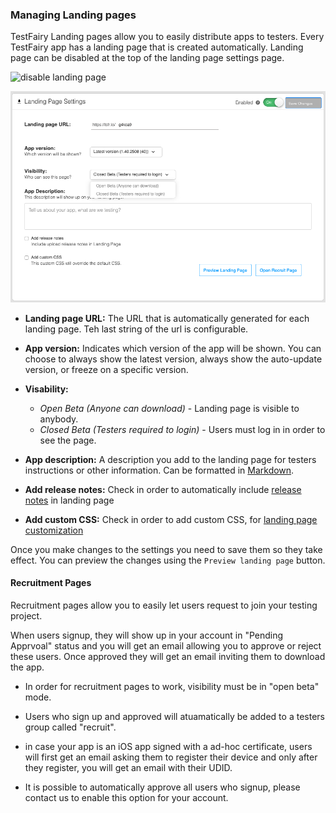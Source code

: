 ### Managing Landing pages

TestFairy Landing pages allow you to easily distribute apps to testers.
Every TestFairy app has a landing page that is created automatically.
Landing page can be disabled at the top of the landing page settings page.

![disable landing page](/img/landing-pages-on-off.png)


![landing page settings](/img/app_distribution/landing_pages/landing-page-fields.png)


* **Landing page URL:** The URL that is automatically generated for each landing page. Teh last string of the url is configurable.

* **App version:** Indicates which version of the app will be shown. You can choose to always show the latest version, always show the auto-update version, or freeze on a specific version.

* **Visability:**  
  * _Open Beta (Anyone can download)_ - Landing page is visible to anybody.
  * _Closed Beta (Testers required to login)_ - Users must log in in order to see the page.

* **App description:** A description you add to the landing page for testers instructions or other information. Can be formatted in <a href=https://guides.github.com/features/mastering-markdown/ target=_blank >Markdown</a>.

* **Add release notes:** Check in order to automatically include [release notes](/App_Distribution/Release_Notes.html) in landing page

* **Add custom CSS:**  Check in order to add custom CSS, for [landing page customization](https://docs.testfairy.com/FAQ/Landing_Page_Customization.html)


Once you make changes to the settings you need to save them so they take effect. You can preview the changes using the `Preview landing page` button.

#### Recruitment Pages

Recruitment pages allow you to easily let users request to join your testing project. 

When users signup, they will show up in your account in "Pending Apprvoal" status and you will get an email allowing you to approve or reject these users. Once approved they will get an email inviting them to download the app.

* In order for recruitment pages to work, visibility must be in "open beta" mode.

* Users who sign up and approved will atuamatically be added to a testers group called "recruit".

* in case your app is an iOS app signed with a ad-hoc certificate, users will first get an email asking them to register their device and only after they register, you will get an email with their UDID.

* It is possible to automatically approve all users who signup, please contact us to enable this option for your account.

 
